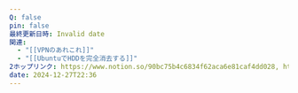 ```yaml
---
Q: false
pin: false
最終更新日時: Invalid date
関連:
  - "[[VPNのあれこれ]]"
  - "[[UbuntuでHDDを完全消去する]]"
2ホップリンク: https://www.notion.so/90bc75b4c6834f62aca6e81caf4dd028, https://www.notion.so/f6213f62a50648ea840ef6533535916e,https://www.notion.so/1201121f1cf680deb46eef35d04c268d, https://www.notion.so/4c8b316727574480a55558a652120951, https://www.notion.so/f6213f62a50648ea840ef6533535916e
date: 2024-12-27T22:36
---
```

